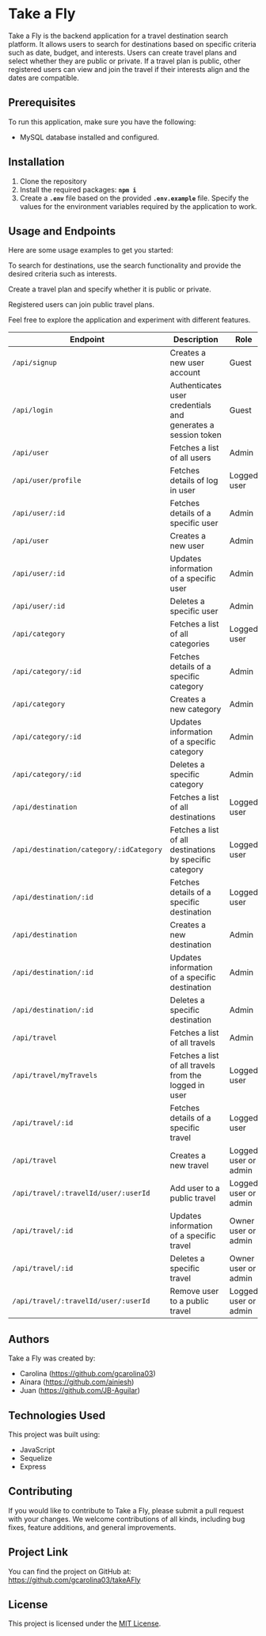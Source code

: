 # Take a Fly

Take a Fly is the backend application for a travel destination search platform. It allows users to search for destinations based on specific criteria such as date, budget, and interests. Users can create travel plans and select whether they are public or private. If a travel plan is public, other registered users can view and join the travel if their interests align and the dates are compatible.


## Prerequisites

To run this application, make sure you have the following:

- MySQL database installed and configured.


## Installation

1. Clone the repository
1. Install the required packages: **`npm i`**
3. Create a **`.env`** file based on the provided **`.env.example`** file. Specify the values for the environment variables required by the application to work.


## Usage and Endpoints

Here are some usage examples to get you started:

To search for destinations, use the search functionality and provide the desired criteria such as interests.

Create a travel plan and specify whether it is public or private.

Registered users can join public travel plans.

Feel free to explore the application and experiment with different features.


| Endpoint                                   | Description                                                   | Role                  |
|--------------------------------------------|---------------------------------------------------------------|-----------------------|
| `/api/signup`                              | Creates a new user account                                    | Guest                 |
| `/api/login`                               | Authenticates user credentials and generates a session token  | Guest                 |
| `/api/user`                                | Fetches a list of all users                                   | Admin                 |
| `/api/user/profile`                        | Fetches details of log in user                                | Logged user           |
| `/api/user/:id`                            | Fetches details of a specific user                            | Admin                 |
| `/api/user`                                | Creates a new user                                            | Admin                 |
| `/api/user/:id`                            | Updates information of a specific user                        | Admin                 |
| `/api/user/:id`                            | Deletes a specific user                                       | Admin                 |
| `/api/category`                            | Fetches a list of all categories                              | Logged user           |
| `/api/category/:id`                        | Fetches details of a specific category                        | Admin                 |
| `/api/category`                            | Creates a new category                                        | Admin                 |
| `/api/category/:id`                        | Updates information of a specific category                    | Admin                 |
| `/api/category/:id`                        | Deletes a specific category                                   | Admin                 |
| `/api/destination`                         | Fetches a list of all destinations                            | Logged user           |
| `/api/destination/category/:idCategory`    | Fetches a list of all destinations by specific category       | Logged user           |
| `/api/destination/:id`                     | Fetches details of a specific destination                     | Logged user           |
| `/api/destination`                         | Creates a new destination                                     | Admin                 |
| `/api/destination/:id`                     | Updates information of a specific destination                 | Admin                 |
| `/api/destination/:id`                     | Deletes a specific destination                                | Admin                 |
| `/api/travel`                              | Fetches a list of all travels                                 | Admin                 |
| `/api/travel/myTravels`                    | Fetches a list of all travels from the logged in user         | Logged user           |
| `/api/travel/:id`                          | Fetches details of a specific travel                          | Logged user           |
| `/api/travel`                              | Creates a new travel                                          | Logged user or admin  |
| `/api/travel/:travelId/user/:userId`       | Add user to a public travel                                   | Logged user or admin  |
| `/api/travel/:id`                          | Updates information of a specific travel                      | Owner user or admin   |
| `/api/travel/:id`                          | Deletes a specific travel                                     | Owner user or admin   |
| `/api/travel/:travelId/user/:userId`       | Remove user to a public travel                                | Logged user or admin  |


## Authors

Take a Fly was created by:

- Carolina (https://github.com/gcarolina03)
- Ainara (https://github.com/ainiesh)
- Juan (https://github.com/JB-Aguilar)


## Technologies Used

This project was built using:

- JavaScript
- Sequelize
- Express


## Contributing

If you would like to contribute to Take a Fly, please submit a pull request with your changes. We welcome contributions of all kinds, including bug fixes, feature additions, and general improvements.


## Project Link

You can find the project on GitHub at: https://github.com/gcarolina03/takeAFly


## License

This project is licensed under the [MIT License](LICENSE).

